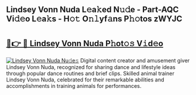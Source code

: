 ## Lindsey Vonn Nuda L𝚎a𝚔ed N𝚞𝚍e - Part-AQC Vi𝚍𝚎o L𝚎a𝚔s - H𝚘𝚝 O𝚗𝚕yf𝚊ns P𝚑𝚘tos zWYJC

# <h2><a href="http://kf3m7x.oniu.top/?m=Lindsey+Vonn+Nuda">🔗👉 🔴 Lindsey Vonn Nuda P𝚑ot𝚘𝚜 V𝚒d𝚎o</a></h2>

[![Lindsey Vonn Nuda Nu𝚍e𝚜](https://i.imgur.com/0qMVB7G.gif)](http://kf3m7x.oniu.top/?m=Lindsey+Vonn+Nuda)
Digital content creator and amusement giver Lindsey Vonn Nuda, recognized for sharing dance and lifestyle ideas through popular dance routines and brief clips. Skilled animal trainer Lindsey Vonn Nuda, celebrated for their remarkable abilities and accomplishments in training animals for performances.  
